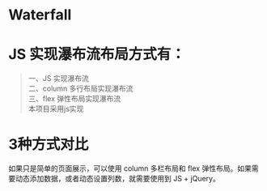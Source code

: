 # Waterfall
# JS 实现瀑布流布局方式有：
> 一、JS 实现瀑布流<br>
> 二、column 多行布局实现瀑布流<br>
> 三、flex 弹性布局实现瀑布流<br>
> 本项目采用js实现
# 3种方式对比
如果只是简单的页面展示，可以使用 column 多栏布局和 flex 弹性布局。如果需要动态添加数据，或者动态设置列数，就需要使用到 JS + jQuery。
